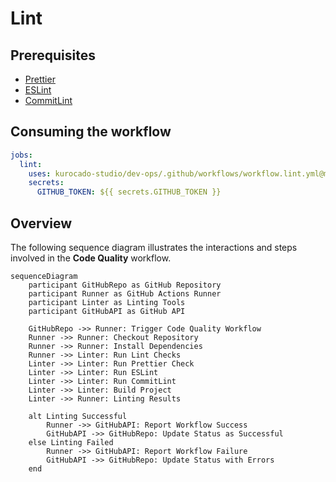 # Lint

## Prerequisites

- [Prettier](https://kurocado-studio.github.io/styleguide/how-to-install-prettier.html)
- [ESLint](https://kurocado-studio.github.io/styleguide/how-to-install-eslint.html)
- [CommitLint](https://kurocado-studio.github.io/styleguide/how-to-install-commitlint.html)

## Consuming the workflow

```yaml
jobs:
  lint:
    uses: kurocado-studio/dev-ops/.github/workflows/workflow.lint.yml@main
    secrets:
      GITHUB_TOKEN: ${{ secrets.GITHUB_TOKEN }}
```

## Overview

The following sequence diagram illustrates the interactions and steps involved in the **Code
Quality** workflow.

```mermaid
sequenceDiagram
    participant GitHubRepo as GitHub Repository
    participant Runner as GitHub Actions Runner
    participant Linter as Linting Tools
    participant GitHubAPI as GitHub API

    GitHubRepo ->> Runner: Trigger Code Quality Workflow
    Runner ->> Runner: Checkout Repository
    Runner ->> Runner: Install Dependencies
    Runner ->> Linter: Run Lint Checks
    Linter ->> Linter: Run Prettier Check
    Linter ->> Linter: Run ESLint
    Linter ->> Linter: Run CommitLint
    Linter ->> Linter: Build Project
    Linter ->> Runner: Linting Results

    alt Linting Successful
        Runner ->> GitHubAPI: Report Workflow Success
        GitHubAPI ->> GitHubRepo: Update Status as Successful
    else Linting Failed
        Runner ->> GitHubAPI: Report Workflow Failure
        GitHubAPI ->> GitHubRepo: Update Status with Errors
    end
```
